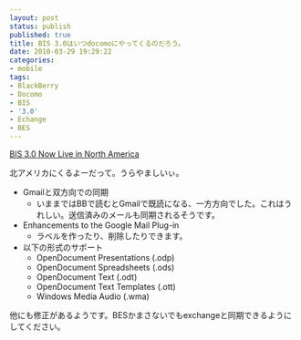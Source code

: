 ```yaml
---
layout: post
status: publish
published: true
title: BIS 3.0はいつdocomoにやってくるのだろう。
date: 2010-03-29 19:29:22
categories:
- mobile
tags:
- BlackBerry
- Docomo
- BIS
- '3.0'
- Echange
- BES
---
```

<a href="http://www.berryreview.com/2010/03/29/bis-3-0-now-live-in-north-america/">BIS 3.0 Now Live in North America</a>

北アメリカにくるよーだって。うらやましいぃ。
<ul>
	<li>Gmailと双方向での同期
<ul>
	<li>いままではBBで読むとGmailで既読になる、一方方向でした。これはうれしい。送信済みのメールも同期されるそうです。</li>
</ul>
</li>
	<li>Enhancements to the Google Mail Plug-in
<ul>
	<li>ラベルを作ったり、削除したりできます。</li>
</ul>
</li>
	<li>以下の形式のサポート
<ul>
	<li>OpenDocument Presentations (.odp)</li>
	<li>OpenDocument Spreadsheets (.ods)</li>
	<li>OpenDocument Text (.odt)</li>
	<li>OpenDocument Text Templates (.ott)</li>
	<li>Windows Media Audio (.wma)</li>
</ul>
</li>
</ul>
他にも修正があるようです。BESかまさないでもexchangeと同期できるようにしてください。
